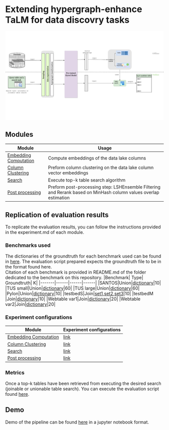 # Extending hypergraph-enhance TaLM for data discovry tasks 
![pipeline](pipeline_illustration.svg)
## Modules 
|Module| Usage| 
|-------|------|
|[Embedding Computation](embedding_computation/)|Compute embeddings of the data lake columns|
|[Column Clustering](clustering/y)|Preform column clustering on the data lake column vector embeddings|
|[Search](search/)|Execute top-k table search algorithm|
|[Post processing](post_processing/)|Preform post-processing step: LSHEnsemble Filtering and Rerank based on MinHash column values overlap estimation|

## Replication of evaluation results 

To replicate the evaluation results, you can follow the instructions provided in the experiment.md of each module. <br>

### Benchmarks used 
The dictionaries of the groundtruth for each benchmark used can be found in [here](benchmarks/). The evaluation script prepared expects the groundtruth file to be in the format found here. <br>
Citation of each benchmark is provided in README.md of the folder dedicated to the benchmark on this repository. 
|Benchmark| Type| Groundtruth| K|
|-------|------|------|------|
|SANTOS|Union|[dictionary](benchmarks/union/santos/santosUnionBenchmark.pickle)|10|
|TUS small|Union|[dictionary](benchmarks/union/TUS/small/tusLabeledtusUnionBenchmark)|60|
|TUS large|Union|[dictionary](benchmarks/union/TUS/large/tusLabeledtusLargeUnionBenchmark)|60|
|Pylon|Union|[dictionary](benchmarks/union/pylon/all_ground_truth_sans_recall.pkl)|10|
|testbedS|Join|[set1](benchmarks/join/nextiajd/testbedS/set1/join_dict_testbedS_set1.pkl),[set2](benchmarks/join/nextiajd/testbedS/set2/join_dict_testbedS_set2.pkl),[set3](benchmarks/join/nextiajd/testbedS/set3/join_dict_testbedS_set3.pkl)|10|
|testbedM |Join|[dictionary](benchmarks/join/nextiajd/testbedM/join_dict_testbedM_warpgate.pkl)|10|
|Webtable var1|Join|[dictionary](benchmarks/join/lakebench/webtables/small/join_dict_webtable_small.pkl)|20|
|Webtable var2|Join|[dictionary](benchmarks/join/lakebench/webtables/small_var2/join_dict_webtables_small_var2.pkl)|20|
### Experiment configurations 
|Module| Experiment configurations|
|-------|------|
|[Embedding Computation](embedding_computation/)|[link](embedding_computation/experiments.md)|
|[Column Clustering](clustering/)|[link](clustering/experiments.md)|
|[Search](search/)|[link](search/experiments.md)|
|[Post processing](post_processing/)|[link](post_processing/experiments.md)|

### Metrics 
Once a top-k tables have been retrieved from executing the desired search (joinable or unionable table search). You can execute the evaluation script found [here](search/).

## Demo 
Demo of the pipeline can be found [here](demo.ipynb) in a jupyter notebook format. 


